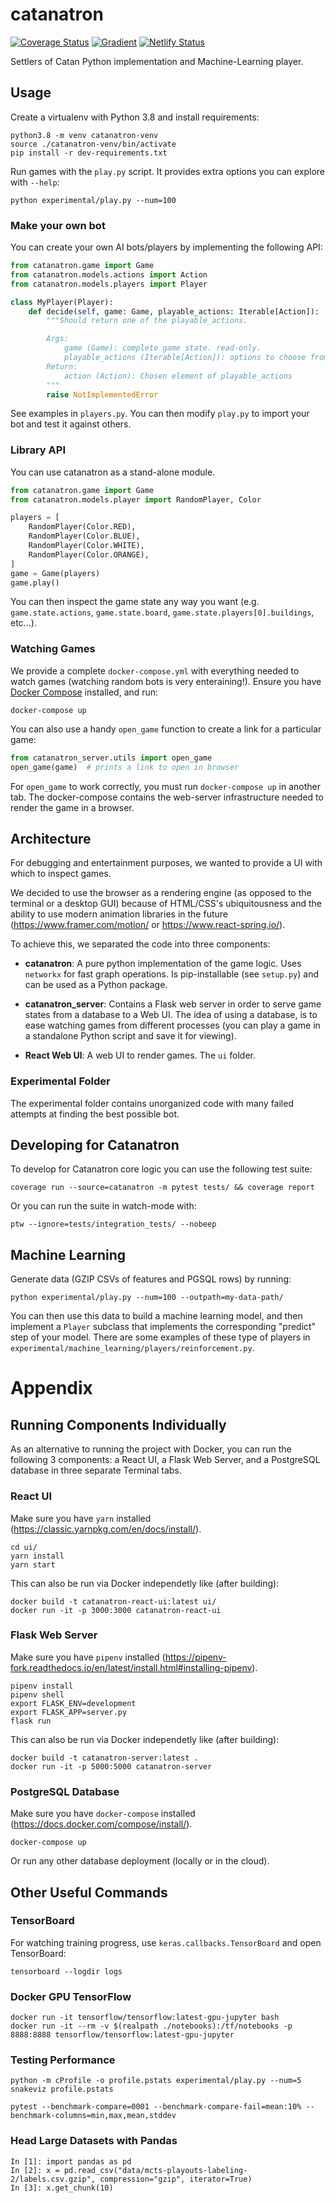 # catanatron

[![Coverage Status](https://coveralls.io/repos/github/bcollazo/catanatron/badge.svg?branch=master)](https://coveralls.io/github/bcollazo/catanatron?branch=master)
[![Gradient](https://assets.paperspace.io/img/gradient-badge.svg)](https://console.paperspace.com/github/bcollazo/catanatron/blob/master/experimental/notebooks/Overview.ipynb?clone=true&runtime=bcollazo/paperspace-rl)
[![Netlify Status](https://api.netlify.com/api/v1/badges/ccd61293-6735-4eb1-a6f0-bce11d6b91fa/deploy-status)](https://app.netlify.com/sites/catanatron/deploys)

Settlers of Catan Python implementation and Machine-Learning player.

## Usage

Create a virtualenv with Python 3.8 and install requirements:

```
python3.8 -m venv catanatron-venv
source ./catanatron-venv/bin/activate
pip install -r dev-requirements.txt
```

Run games with the `play.py` script. It provides extra options you can explore with `--help`:

```
python experimental/play.py --num=100
```

### Make your own bot

You can create your own AI bots/players by implementing the following API:

```python
from catanatron.game import Game
from catanatron.models.actions import Action
from catanatron.models.players import Player

class MyPlayer(Player):
    def decide(self, game: Game, playable_actions: Iterable[Action]):
        """Should return one of the playable_actions.

        Args:
            game (Game): complete game state. read-only.
            playable_actions (Iterable[Action]): options to choose from
        Return:
            action (Action): Chosen element of playable_actions
        """
        raise NotImplementedError
```

See examples in `players.py`. You can then modify `play.py` to import your bot and test it against others.

### Library API

You can use catanatron as a stand-alone module.

```python
from catanatron.game import Game
from catanatron.models.player import RandomPlayer, Color

players = [
    RandomPlayer(Color.RED),
    RandomPlayer(Color.BLUE),
    RandomPlayer(Color.WHITE),
    RandomPlayer(Color.ORANGE),
]
game = Game(players)
game.play()
```

You can then inspect the game state any way you want
(e.g. `game.state.actions`, `game.state.board`, `game.state.players[0].buildings`, etc...).

### Watching Games

We provide a complete `docker-compose.yml` with everything needed to
watch games (watching random bots is very enteraining!). Ensure you have [Docker Compose](https://docs.docker.com/compose/install/) installed, and run:

```
docker-compose up
```

You can also use a handy `open_game` function to create a link for a particular game:

```python
from catanatron_server.utils import open_game
open_game(game)  # prints a link to open in browser
```

For `open_game` to work correctly, you must run `docker-compose up` in another tab. The docker-compose contains the web-server infrastructure needed to render the game in a browser.

## Architecture

For debugging and entertainment purposes, we wanted to provide a
UI with which to inspect games.

We decided to use the browser as a rendering engine (as opposed to
the terminal or a desktop GUI) because of HTML/CSS's ubiquitousness
and the ability to use modern animation libraries in the future (https://www.framer.com/motion/ or https://www.react-spring.io/).

To achieve this, we separated the code into three components:

- **catanatron**: A pure python implementation of the game logic. Uses `networkx` for fast graph operations. Is pip-installable (see `setup.py`) and can be used as a Python package.

- **catanatron_server**: Contains a Flask web server in order to serve
  game states from a database to a Web UI. The idea of using a database, is to ease watching games from different processes (you can play a game in a standalone Python script and save it for viewing).

- **React Web UI**: A web UI to render games. The `ui` folder.

### Experimental Folder

The experimental folder contains unorganized code with many failed attempts at finding the best possible bot.

## Developing for Catanatron

To develop for Catanatron core logic you can use the following test suite:

```
coverage run --source=catanatron -m pytest tests/ && coverage report
```

Or you can run the suite in watch-mode with:

```
ptw --ignore=tests/integration_tests/ --nobeep
```

## Machine Learning

Generate data (GZIP CSVs of features and PGSQL rows) by running:

```
python experimental/play.py --num=100 --outpath=my-data-path/
```

You can then use this data to build a machine learning model, and then
implement a `Player` subclass that implements the corresponding "predict"
step of your model. There are some examples of these type of
players in `experimental/machine_learning/players/reinforcement.py`.

# Appendix

## Running Components Individually

As an alternative to running the project with Docker, you can run the following 3 components: a React UI, a Flask Web Server, and a PostgreSQL database in three separate Terminal tabs.

### React UI

Make sure you have `yarn` installed (https://classic.yarnpkg.com/en/docs/install/).

```
cd ui/
yarn install
yarn start
```

This can also be run via Docker independetly like (after building):

```
docker build -t catanatron-react-ui:latest ui/
docker run -it -p 3000:3000 catanatron-react-ui
```

### Flask Web Server

Make sure you have `pipenv` installed (https://pipenv-fork.readthedocs.io/en/latest/install.html#installing-pipenv).

```
pipenv install
pipenv shell
export FLASK_ENV=development
export FLASK_APP=server.py
flask run
```

This can also be run via Docker independetly like (after building):

```
docker build -t catanatron-server:latest .
docker run -it -p 5000:5000 catanatron-server
```

### PostgreSQL Database

Make sure you have `docker-compose` installed (https://docs.docker.com/compose/install/).

```
docker-compose up
```

Or run any other database deployment (locally or in the cloud).

## Other Useful Commands

### TensorBoard

For watching training progress, use `keras.callbacks.TensorBoard` and open TensorBoard:

```
tensorboard --logdir logs
```

### Docker GPU TensorFlow

```
docker run -it tensorflow/tensorflow:latest-gpu-jupyter bash
docker run -it --rm -v $(realpath ./notebooks):/tf/notebooks -p 8888:8888 tensorflow/tensorflow:latest-gpu-jupyter
```

### Testing Performance

```
python -m cProfile -o profile.pstats experimental/play.py --num=5
snakeviz profile.pstats
```

```
pytest --benchmark-compare=0001 --benchmark-compare-fail=mean:10% --benchmark-columns=min,max,mean,stddev
```

### Head Large Datasets with Pandas

```
In [1]: import pandas as pd
In [2]: x = pd.read_csv("data/mcts-playouts-labeling-2/labels.csv.gzip", compression="gzip", iterator=True)
In [3]: x.get_chunk(10)
```
